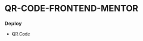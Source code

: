# QR-CODE-FRONTEND-MENTOR

### Deploy

  - [QR Code](https://matheusltrindade.github.io/QR-CODE-FRONTEND-MENTOR/)
